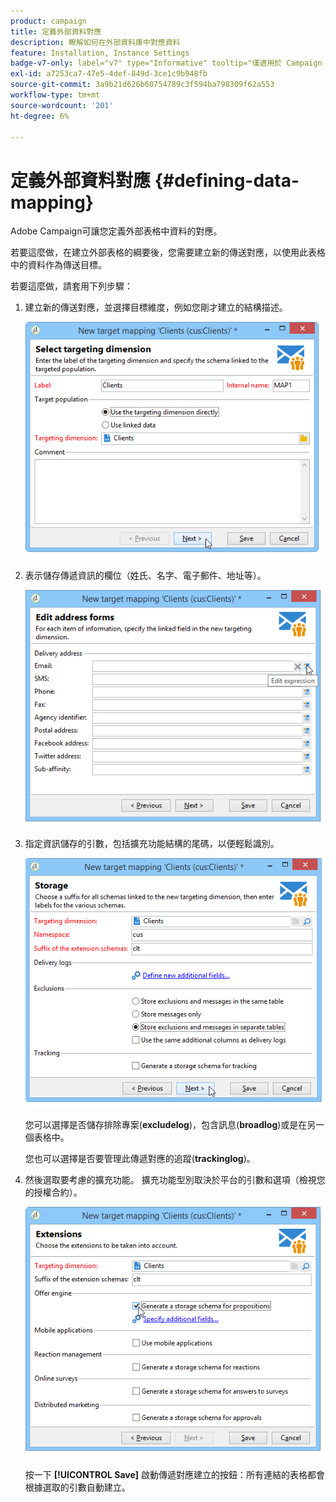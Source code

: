 ```yaml
---
product: campaign
title: 定義外部資料對應
description: 瞭解如何在外部資料庫中對應資料
feature: Installation, Instance Settings
badge-v7-only: label="v7" type="Informative" tooltip="僅適用於 Campaign Classic v7"
exl-id: a7253ca7-47e5-4def-849d-3ce1c9b948fb
source-git-commit: 3a9b21d626b60754789c3f594ba798309f62a553
workflow-type: tm+mt
source-wordcount: '201'
ht-degree: 6%

---
```


# 定義外部資料對應 {#defining-data-mapping}



Adobe Campaign可讓您定義外部表格中資料的對應。

若要這麼做，在建立外部表格的綱要後，您需要建立新的傳送對應，以使用此表格中的資料作為傳送目標。

若要這麼做，請套用下列步驟：

1. 建立新的傳送對應，並選擇目標維度，例如您剛才建立的結構描述。

   ![](assets/wf_new_mapping_create_fda.png)

1. 表示儲存傳遞資訊的欄位（姓氏、名字、電子郵件、地址等）。

   ![](assets/wf_new_mapping_define_join.png)

1. 指定資訊儲存的引數，包括擴充功能結構的尾碼，以便輕鬆識別。

   ![](assets/wf_new_mapping_define_names.png)

   您可以選擇是否儲存排除專案(**excludelog**)，包含訊息(**broadlog**)或是在另一個表格中。

   您也可以選擇是否要管理此傳遞對應的追蹤(**trackinglog**)。

1. 然後選取要考慮的擴充功能。 擴充功能型別取決於平台的引數和選項（檢視您的授權合約）。

   ![](assets/wf_new_mapping_define_extensions.png)

   按一下 **[!UICONTROL Save]** 啟動傳遞對應建立的按鈕：所有連結的表格都會根據選取的引數自動建立。
